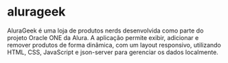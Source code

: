 # alurageek
AluraGeek é uma loja de produtos nerds desenvolvida como parte do projeto Oracle ONE da Alura. A aplicação permite exibir, adicionar e remover produtos de forma dinâmica, com um layout responsivo, utilizando HTML, CSS, JavaScript e json-server para gerenciar os dados localmente.
